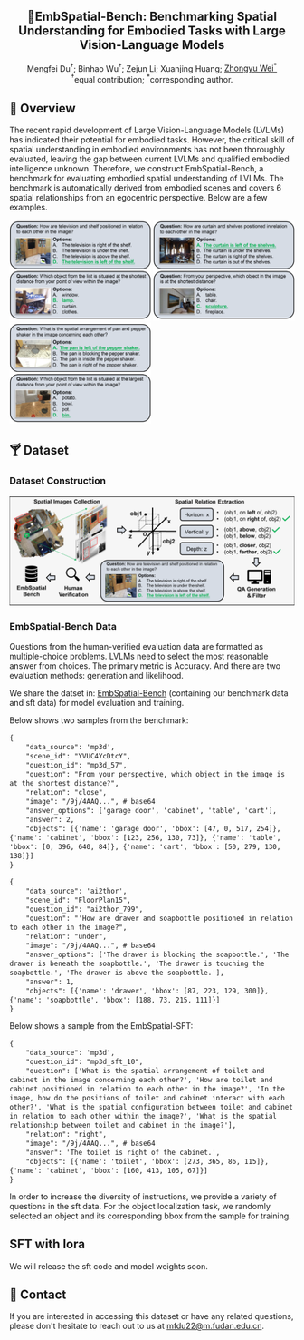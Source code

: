 
<div align="center">

<h2>🎇EmbSpatial-Bench: Benchmarking Spatial Understanding for Embodied Tasks with Large Vision-Language Models
</h2>

<div>
    Mengfei Du<sup>†</sup>;
    Binhao Wu<sup>†</sup></a>;
    Zejun Li;
    Xuanjing Huang;
    <a href='http://www.sdspeople.fudan.edu.cn/zywei/' target='_blank'>Zhongyu Wei<sup>*</sup></a>
</div>
<sup>†</sup>equal contribution; <sup>*</sup>corresponding author.


<br>

</div>


## 🍹 Overview
The recent rapid development of Large Vision-Language Models (LVLMs) has indicated their potential for embodied tasks. However, the critical skill of spatial understanding in embodied environments has not been thoroughly evaluated, leaving the gap between current LVLMs and qualified embodied intelligence unknown. Therefore, we construct EmbSpatial-Bench, a benchmark for evaluating embodied spatial understanding of LVLMs. The benchmark is automatically derived from embodied scenes and covers 6 spatial relationships from an egocentric perspective. Below are a few examples.

<img src="assets/example.png" style="width:250px" /> <img src="assets/example2.png" style="width:250px" /> <img src="assets/example3.png" style="width:250px" />




## 🍸 Dataset

### Dataset Construction
![](assets/method_overview.png)


### EmbSpatial-Bench Data
Questions from the human-verified evaluation data are formatted as multiple-choice problems. LVLMs need to select the most reasonable answer from choices. The primary metric is Accuracy. And there are two evaluation methods: generation and likelihood.
 
We share the datset in: [EmbSpatial-Bench](https://huggingface.co/datasets/Phineas476/EmbSpatial-Bench) (containing our benchmark data and sft data) for model evaluation and training.

Below shows two samples from the benchmark:
```
{
    "data_source": 'mp3d',
    "scene_id": "YVUC4YcDtcY",
    "question_id": "mp3d_57",
    "question": "From your perspective, which object in the image is at the shortest distance?",
    "relation": "close",
    "image": "/9j/4AAQ...", # base64 
    "answer_options": ['garage door', 'cabinet', 'table', 'cart'],
    "answer": 2,
    "objects": [{'name': 'garage door', 'bbox': [47, 0, 517, 254]}, {'name': 'cabinet', 'bbox': [123, 256, 130, 73]}, {'name': 'table', 'bbox': [0, 396, 640, 84]}, {'name': 'cart', 'bbox': [50, 279, 130, 138]}]
}
```

```
{
    "data_source": 'ai2thor',
    "scene_id": "FloorPlan15",
    "question_id": "ai2thor_799",
    "question": "'How are drawer and soapbottle positioned in relation to each other in the image?",
    "relation": "under",
    "image": "/9j/4AAQ...", # base64 
    "answer_options": ['The drawer is blocking the soapbottle.', 'The drawer is beneath the soapbottle.', 'The drawer is touching the soapbottle.', 'The drawer is above the soapbottle.'],
    "answer": 1,
    "objects": [{'name': 'drawer', 'bbox': [87, 223, 129, 300]}, {'name': 'soapbottle', 'bbox': [188, 73, 215, 111]}]
}
```

Below shows a sample from the EmbSpatial-SFT:

```
{
    "data_source": 'mp3d',
    "question_id": "mp3d_sft_10",
    "question": ['What is the spatial arrangement of toilet and cabinet in the image concerning each other?', 'How are toilet and cabinet positioned in relation to each other in the image?', 'In the image, how do the positions of toilet and cabinet interact with each other?', 'What is the spatial configuration between toilet and cabinet in relation to each other within the image?', 'What is the spatial relationship between toilet and cabinet in the image?'],
    "relation": "right",
    "image": "/9j/4AAQ...", # base64 
    "answer": 'The toilet is right of the cabinet.',
    "objects": [{'name': 'toilet', 'bbox': [273, 365, 86, 115]}, {'name': 'cabinet', 'bbox': [160, 413, 105, 67]}]
}
```
In order to increase the diversity of instructions, we provide a variety of questions in the sft data. For the object localization task, we randomly selected an object and its corresponding bbox from the sample for training.


## SFT with lora
We will release the sft code and model weights soon.

## 🍻 Contact

If you are interested in accessing this dataset or have any related questions, please don't hesitate to reach out to us at mfdu22@m.fudan.edu.cn.

